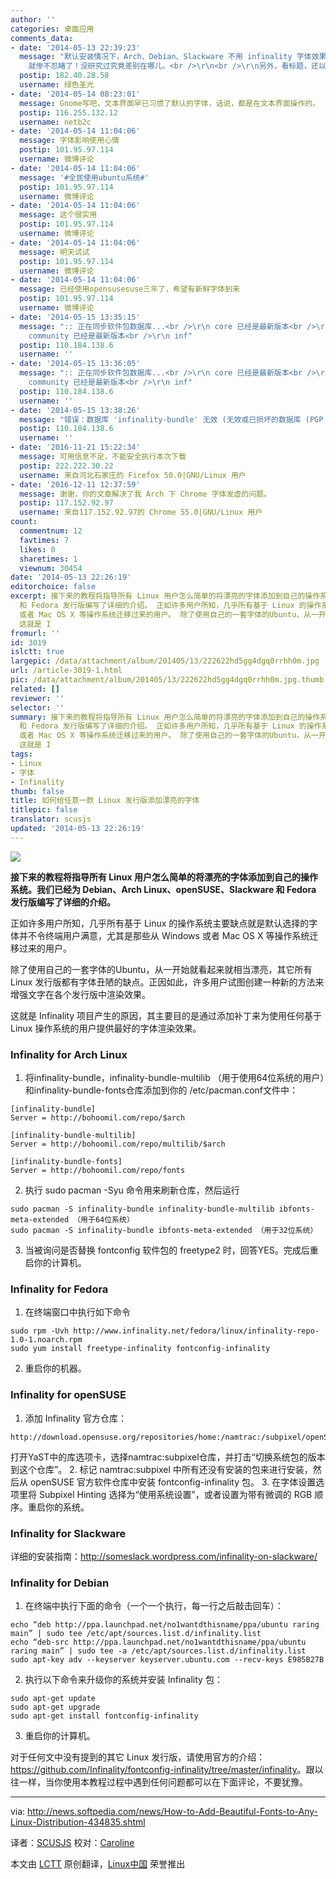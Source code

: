 ```yaml
---
author: ''
categories: 桌面应用
comments_data:
- date: '2014-05-13 22:39:23'
  message: "默认安装情况下，Arch、Debian、Slackware 不用 infinality 字体效果也可以很好，但是 openSUSE 和 Fedora
    就惨不忍睹了！没研究过究竟差别在哪儿。<br />\r\n<br />\r\n另外，看标题，还以为这篇文章是介绍怎么添加字体呢。"
  postip: 182.40.28.58
  username: 绿色圣光
- date: '2014-05-14 08:23:01'
  message: Gnome写吧，文本界面早已习惯了默认的字体，话说，都是在文本界面操作的。
  postip: 116.255.132.12
  username: netb2c
- date: '2014-05-14 11:04:06'
  message: 字体影响使用心情
  postip: 101.95.97.114
  username: 微博评论
- date: '2014-05-14 11:04:06'
  message: '#全民使用ubuntu系统#'
  postip: 101.95.97.114
  username: 微博评论
- date: '2014-05-14 11:04:06'
  message: 这个很实用
  postip: 101.95.97.114
  username: 微博评论
- date: '2014-05-14 11:04:06'
  message: 明天试试
  postip: 101.95.97.114
  username: 微博评论
- date: '2014-05-14 11:04:06'
  message: 已经使用opensusesuse三年了，希望有新鲜字体到来
  postip: 101.95.97.114
  username: 微博评论
- date: '2014-05-15 13:35:15'
  message: ":: 正在同步软件包数据库...<br />\r\n core 已经是最新版本<br />\r\n extra 已经是最新版本<br />\r\n
    community 已经是最新版本<br />\r\n inf"
  postip: 110.184.138.6
  username: ''
- date: '2014-05-15 13:36:05'
  message: ":: 正在同步软件包数据库...<br />\r\n core 已经是最新版本<br />\r\n extra 已经是最新版本<br />\r\n
    community 已经是最新版本<br />\r\n inf"
  postip: 110.184.138.6
  username: ''
- date: '2014-05-15 13:38:26'
  message: "错误：数据库 'infinality-bundle' 无效 (无效或已损坏的数据库 (PGP 签名))<br />\r\n错误：数据库 'infinality-bun"
  postip: 110.184.138.6
  username: ''
- date: '2016-11-21 15:22:34'
  message: 可用信息不足，不能安全执行本次下载
  postip: 222.222.30.22
  username: 来自河北石家庄的 Firefox 50.0|GNU/Linux 用户
- date: '2016-12-11 12:37:59'
  message: 谢谢，你的文章解决了我 Arch 下 Chrome 字体发虚的问题。
  postip: 117.152.92.97
  username: 来自117.152.92.97的 Chrome 55.0|GNU/Linux 用户
count:
  commentnum: 12
  favtimes: 7
  likes: 0
  sharetimes: 1
  viewnum: 30454
date: '2014-05-13 22:26:19'
editorchoice: false
excerpt: 接下来的教程将指导所有 Linux 用户怎么简单的将漂亮的字体添加到自己的操作系统。我们已经为 Debian、Arch Linux、openSUSE、Slackware
  和 Fedora 发行版编写了详细的介绍。 正如许多用户所知，几乎所有基于 Linux 的操作系统主要缺点就是默认选择的字体并不令终端用户满意，尤其是那些从 Windows
  或者 Mac OS X 等操作系统迁移过来的用户。 除了使用自己的一套字体的Ubuntu，从一开始就看起来就相当漂亮，其它所有 Linux 发行版都有字体丑陋的缺点。正因如此，许多用户试图创建一种新的方法来增强文字在各个发行版中渲染效果。
  这就是 I
fromurl: ''
id: 3019
islctt: true
largepic: /data/attachment/album/201405/13/222622hd5gg4dgq0rrhh0m.jpg
url: /article-3019-1.html
pic: /data/attachment/album/201405/13/222622hd5gg4dgq0rrhh0m.jpg.thumb.jpg
related: []
reviewer: ''
selector: ''
summary: 接下来的教程将指导所有 Linux 用户怎么简单的将漂亮的字体添加到自己的操作系统。我们已经为 Debian、Arch Linux、openSUSE、Slackware
  和 Fedora 发行版编写了详细的介绍。 正如许多用户所知，几乎所有基于 Linux 的操作系统主要缺点就是默认选择的字体并不令终端用户满意，尤其是那些从 Windows
  或者 Mac OS X 等操作系统迁移过来的用户。 除了使用自己的一套字体的Ubuntu，从一开始就看起来就相当漂亮，其它所有 Linux 发行版都有字体丑陋的缺点。正因如此，许多用户试图创建一种新的方法来增强文字在各个发行版中渲染效果。
  这就是 I
tags:
- Linux
- 字体
- Infinality
thumb: false
title: 如何给任意一款 Linux 发行版添加漂亮的字体
titlepic: false
translator: scusjs
updated: '2014-05-13 22:26:19'
---
```


![](/data/attachment/album/201405/13/222622hd5gg4dgq0rrhh0m.jpg)


**接下来的教程将指导所有 Linux 用户怎么简单的将漂亮的字体添加到自己的操作系统。我们已经为 Debian、Arch Linux、openSUSE、Slackware 和 Fedora 发行版编写了详细的介绍。**


正如许多用户所知，几乎所有基于 Linux 的操作系统主要缺点就是默认选择的字体并不令终端用户满意，尤其是那些从 Windows 或者 Mac OS X 等操作系统迁移过来的用户。


除了使用自己的一套字体的Ubuntu，从一开始就看起来就相当漂亮，其它所有 Linux 发行版都有字体丑陋的缺点。正因如此，许多用户试图创建一种新的方法来增强文字在各个发行版中渲染效果。


这就是 Infinality 项目产生的原因，其主要目的是通过添加补丁来为使用任何基于 Linux 操作系统的用户提供最好的字体渲染效果。


### Infinality for Arch Linux


1. 将infinality-bundle，infinality-bundle-multilib （用于使用64位系统的用户）和infinality-bundle-fonts仓库添加到你的 /etc/pacman.conf文件中：



```
[infinality-bundle]
Server = http://bohoomil.com/repo/$arch

[infinality-bundle-multilib]
Server = http://bohoomil.com/repo/multilib/$arch

[infinality-bundle-fonts]
Server = http://bohoomil.com/repo/fonts

```
2. 执行 sudo pacman -Syu 命令用来刷新仓库，然后运行



```
sudo pacman -S infinality-bundle infinality-bundle-multilib ibfonts-meta-extended （用于64位系统） 
sudo pacman -S infinality-bundle ibfonts-meta-extended （用于32位系统）

```
3. 当被询问是否替换 fontconfig 软件包的 freetype2 时，回答YES。完成后重启你的计算机。


### Infinality for Fedora ###


1. 在终端窗口中执行如下命令



```
sudo rpm -Uvh http://www.infinality.net/fedora/linux/infinality-repo-1.0-1.noarch.rpm
sudo yum install freetype-infinality fontconfig-infinality

```
2. 重启你的机器。


### Infinality for openSUSE


1. 添加 Infinality 官方仓库：



```
http://download.opensuse.org/repositories/home:/namtrac:/subpixel/openSUSE_13.1/

```

打开YaST中的库选项卡，选择namtrac:subpixel仓库，并打击“切换系统包的版本到这个仓库”。
2. 标记 namtrac:subpixel 中所有还没有安装的包来进行安装，然后从 openSUSE 官方软件仓库中安装 fontconfig-infinality 包。
3. 在字体设置选项里将 Subpixel Hinting 选择为“使用系统设置”，或者设置为带有微调的 RGB 顺序。重启你的系统。


### Infinality for Slackware


详细的安装指南：<http://someslack.wordpress.com/infinality-on-slackware/>


### Infinality for Debian


1. 在终端中执行下面的命令（一个一个执行，每一行之后敲击回车）：



```
echo “deb http://ppa.launchpad.net/no1wantdthisname/ppa/ubuntu raring main” | sudo tee /etc/apt/sources.list.d/infinality.list
echo “deb-src http://ppa.launchpad.net/no1wantdthisname/ppa/ubuntu raring main” | sudo tee -a /etc/apt/sources.list.d/infinality.list
sudo apt-key adv --keyserver keyserver.ubuntu.com --recv-keys E985B27B

```
2. 执行以下命令来升级你的系统并安装 Infinality 包：



```
sudo apt-get update
sudo apt-get upgrade
sudo apt-get install fontconfig-infinality

```
3. 重启你的计算机。


对于任何文中没有提到的其它 Linux 发行版，请使用官方的介绍：<https://github.com/Infinality/fontconfig-infinality/tree/master/infinality>。跟以往一样，当你使用本教程过程中遇到任何问题都可以在下面评论，不要犹豫。




---


via: <http://news.softpedia.com/news/How-to-Add-Beautiful-Fonts-to-Any-Linux-Distribution-434835.shtml>


译者：[SCUSJS](https://github.com/scusjs) 校对：[Caroline](https://github.com/carolinewuyan)


本文由 [LCTT](https://github.com/LCTT/TranslateProject) 原创翻译，[Linux中国](http://linux.cn/) 荣誉推出